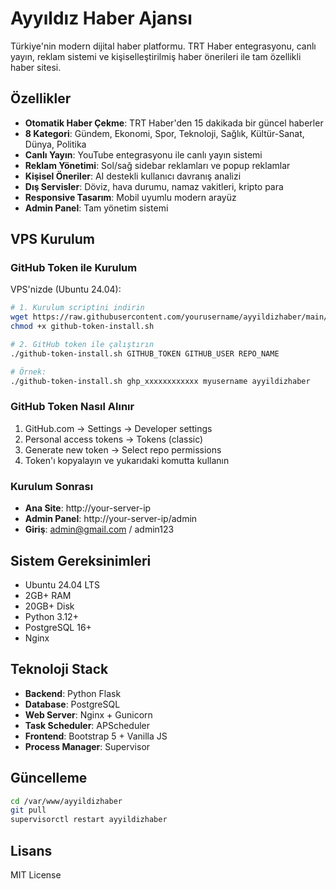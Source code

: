# Ayyıldız Haber Ajansı

Türkiye'nin modern dijital haber platformu. TRT Haber entegrasyonu, canlı yayın, reklam sistemi ve kişiselleştirilmiş haber önerileri ile tam özellikli haber sitesi.

## Özellikler

- **Otomatik Haber Çekme**: TRT Haber'den 15 dakikada bir güncel haberler
- **8 Kategori**: Gündem, Ekonomi, Spor, Teknoloji, Sağlık, Kültür-Sanat, Dünya, Politika
- **Canlı Yayın**: YouTube entegrasyonu ile canlı yayın sistemi
- **Reklam Yönetimi**: Sol/sağ sidebar reklamları ve popup reklamlar
- **Kişisel Öneriler**: AI destekli kullanıcı davranış analizi
- **Dış Servisler**: Döviz, hava durumu, namaz vakitleri, kripto para
- **Responsive Tasarım**: Mobil uyumlu modern arayüz
- **Admin Panel**: Tam yönetim sistemi

## VPS Kurulum

### GitHub Token ile Kurulum

VPS'nizde (Ubuntu 24.04):

```bash
# 1. Kurulum scriptini indirin
wget https://raw.githubusercontent.com/yourusername/ayyildizhaber/main/github-token-install.sh
chmod +x github-token-install.sh

# 2. GitHub token ile çalıştırın
./github-token-install.sh GITHUB_TOKEN GITHUB_USER REPO_NAME

# Örnek:
./github-token-install.sh ghp_xxxxxxxxxxxx myusername ayyildizhaber
```

### GitHub Token Nasıl Alınır

1. GitHub.com → Settings → Developer settings
2. Personal access tokens → Tokens (classic)
3. Generate new token → Select repo permissions
4. Token'ı kopyalayın ve yukarıdaki komutta kullanın

### Kurulum Sonrası

- **Ana Site**: http://your-server-ip
- **Admin Panel**: http://your-server-ip/admin
- **Giriş**: admin@gmail.com / admin123

## Sistem Gereksinimleri

- Ubuntu 24.04 LTS
- 2GB+ RAM
- 20GB+ Disk
- Python 3.12+
- PostgreSQL 16+
- Nginx

## Teknoloji Stack

- **Backend**: Python Flask
- **Database**: PostgreSQL
- **Web Server**: Nginx + Gunicorn
- **Task Scheduler**: APScheduler
- **Frontend**: Bootstrap 5 + Vanilla JS
- **Process Manager**: Supervisor

## Güncelleme

```bash
cd /var/www/ayyildizhaber
git pull
supervisorctl restart ayyildizhaber
```

## Lisans

MIT License